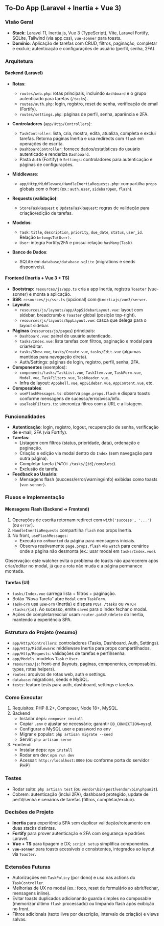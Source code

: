 ## To‑Do App (Laravel + Inertia + Vue 3)

### Visão Geral

- **Stack**: Laravel 11, Inertia.js, Vue 3 (TypeScript), Vite, Laravel Fortify, SQLite, Tailwind (via app.css), `vue-sonner` para toasts.
- **Domínio**: Aplicação de tarefas com CRUD, filtros, paginação, completar e excluir; autenticação e configurações de usuário (perfil, senha, 2FA).

### Arquitetura

#### Backend (Laravel)

- **Rotas**:
    - `routes/web.php`: rotas principais, incluindo `dashboard` e o grupo autenticado para tarefas (`/tasks`).
    - `routes/auth.php`: login, registro, reset de senha, verificação de email (Fortify).
    - `routes/settings.php`: páginas de perfil, senha, aparência e 2FA.

- **Controladores** (`app/Http/Controllers`):
    - `TaskController`: lista, cria, mostra, edita, atualiza, completa e exclui tarefas. Retorna páginas Inertia e usa redirects com `flash` em operações de escrita.
    - `DashboardController`: fornece dados/estatísticas do usuário autenticado e renderiza `Dashboard`.
    - Pasta `Auth` (Fortify) e `Settings`: controladores para autenticação e páginas de configurações.

- **Middleware**:
    - `app/Http/Middleware/HandleInertiaRequests.php`: compartilha `props` globais com o front (ex.: `auth.user`, `sidebarOpen`, `flash`).

- **Requests (validação)**:
    - `StoreTaskRequest` e `UpdateTaskRequest`: regras de validação para criação/edição de tarefas.

- **Modelos**:
    - `Task`: `title`, `description`, `priority`, `due_date`, `status`, `user_id`. Relação `belongsTo(User)`.
    - `User`: integra Fortify/2FA e possui relação `hasMany(Task)`.

- **Banco de Dados**:
    - SQLite em `database/database.sqlite` (migrations e seeds disponíveis).

#### Frontend (Inertia + Vue 3 + TS)

- **Bootstrap**: `resources/js/app.ts` cria a app Inertia, registra `Toaster` (vue-sonner) e monta a aplicação.
- **SSR**: `resources/js/ssr.ts` (opcional) com `@inertiajs/vue3/server`.
- **Layouts**:
    - `resources/js/layouts/app/AppSidebarLayout.vue`: layout com sidebar, breadcrumb e `Toaster` global (posição top-right).
    - `resources/js/layouts/AppLayout.vue`: casca que delega para o layout sidebar.
- **Páginas** (`resources/js/pages`) principais:
    - `Dashboard.vue`: painel do usuário autenticado.
    - `tasks/Index.vue`: lista tarefas com filtros, paginação e modal para criar/editar.
    - `tasks/Show.vue`, `tasks/Create.vue`, `tasks/Edit.vue` (algumas mantidas para navegação direta).
    - Auth/Settings: páginas de login, registro, perfil, senha, 2FA.
- **Componentes** (exemplos):
    - `components/tasks/TaskList.vue`, `TaskItem.vue`, `TaskForm.vue`, `Modal.vue`, `TaskFilters.vue`, `TaskHeader.vue`.
    - Infra de layout: `AppShell.vue`, `AppSidebar.vue`, `AppContent.vue`, etc.
- **Composables**:
    - `useFlashMessages.ts`: observa `page.props.flash` e dispara toasts conforme mensagens de sucesso/erro/aviso/info.
    - `useTaskFilters.ts`: sincroniza filtros com a URL e a listagem.

### Funcionalidades

- **Autenticação**: login, registro, logout, recuperação de senha, verificação de e-mail, 2FA (via Fortify).
- **Tarefas**:
    - Listagem com filtros (status, prioridade, data), ordenação e paginação.
    - Criação e edição via modal dentro do `Index` (sem navegação para outra página).
    - Completar tarefa (`PATCH /tasks/{id}/complete`).
    - Exclusão de tarefa.
- **Feedback ao Usuário**:
    - Mensagens flash (success/error/warning/info) exibidas como toasts (`vue-sonner`).

### Fluxos e Implementação

#### Mensagens Flash (Backend → Frontend)

1. Operações de escrita retornam redirect com `with('success', '...')` (ou `error`).
2. `HandleInertiaRequests` compartilha `flash` nos props Inertia.
3. No front, `useFlashMessages`:
    - Executa no `onMounted` da página para mensagens iniciais.
    - Observa reativamente `page.props.flash` via `watch` para cenários onde a página não desmonta (ex.: usar modal em `tasks/Index.vue`).

Observação: este watcher evita o problema de toasts não aparecerem após criar/editar no modal, já que a rota não muda e a página permanece montada.

#### Tarefas (UI)

- `tasks/Index.vue` carrega lista + filtros + paginação.
- Botão “Nova Tarefa” abre `Modal` com `TaskForm`.
- `TaskForm` usa `useForm` (Inertia) e dispara `POST /tasks` ou `PATCH /tasks/{id}`. Ao sucesso, emite `saved` para o Index fechar o modal.
- Ações de completar/excluir usam `router.patch/delete` do Inertia, mantendo a experiência SPA.

### Estrutura do Projeto (resumo)

- `app/Http/Controllers`: controladores (Tasks, Dashboard, Auth, Settings).
- `app/Http/Middleware`: middleware Inertia para props compartilhados.
- `app/Http/Requests`: validações de tarefas e perfil/senha.
- `app/Models`: modelos `Task` e `User`.
- `resources/js`: front-end (layouts, páginas, componentes, composables, types, rotas helpers).
- `routes`: arquivos de rotas web, auth e settings.
- `database`: migrations, seeds e MySQL.
- `tests`: feature tests para auth, dashboard, settings e tarefas.

### Como Executar

1. Requisitos: PHP 8.2+, Composer, Node 18+, MySQL.
2. Backend
    - Instalar deps: `composer install`
    - Copiar `.env` e ajustar se necessário; garantir `DB_CONNECTION=mysql`
    - Configurar o MySQL user e password no env
    - Migrar e popular: `php artisan migrate --seed`
    - Servir: `php artisan serve`
3. Frontend
    - Instalar deps: `npm install`
    - Rodar em dev: `npm run dev`
    - Acessar: `http://localhost:8000` (ou conforme porta do servidor PHP)

### Testes

- Rodar suite: `php artisan test` (ou `vendor\bin\pest`/`vendor\bin\phpunit`).
- Cobrem: autenticação (inclui 2FA), dashboard protegido, update de perfil/senha e cenários de tarefas (filtros, completar/excluir).

### Decisões de Projeto

- **Inertia** para experiência SPA sem duplicar validação/roteamento em duas stacks distintas.
- **Fortify** para prover autenticação e 2FA com segurança e padrões Laravel.
- **Vue + TS** para tipagem e DX; `script setup` simplifica componentes.
- **`vue-sonner`** para toasts acessíveis e consistentes, integrados ao layout via `Toaster`.

### Extensões Futuras

- Autorizações em `TaskPolicy` (por dono) e uso nas actions do `TaskController`.
- Melhorias de UX no modal (ex.: foco, reset de formulário ao abrir/fechar, mensagens inline).
- Evitar toasts duplicados adicionando guarda simples no composable (memorizar último `flash` processado) ou limpando flash após exibição no front.
- Filtros adicionais (texto livre por descrição, intervalo de criação) e views salvas.

